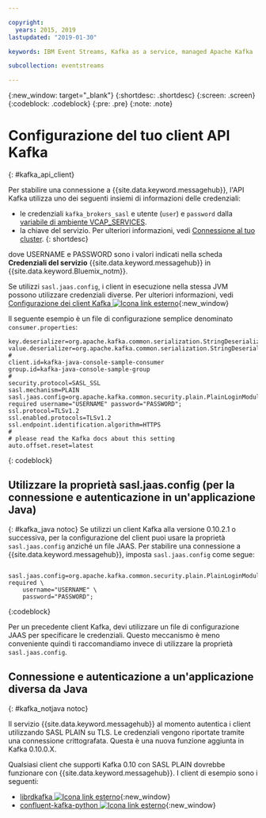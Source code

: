 ```yaml
---

copyright:
  years: 2015, 2019
lastupdated: "2019-01-30"

keywords: IBM Event Streams, Kafka as a service, managed Apache Kafka

subcollection: eventstreams

---
```


{:new_window: target="_blank"}
{:shortdesc: .shortdesc}
{:screen: .screen}
{:codeblock: .codeblock}
{:pre: .pre}
{:note: .note}

# Configurazione del tuo client API Kafka
{: #kafka_api_client}

Per stabilire una connessione a {{site.data.keyword.messagehub}}, l'API Kafka utilizza uno dei seguenti insiemi di informazioni delle credenziali: 
* le credenziali <code>kafka_brokers_sasl</code> e utente (<code>user</code>) e <code>password</code> dalla [variabile di ambiente VCAP_SERVICES](/docs/services/EventStreams?topic=eventstreams-connecting#connect_standard_cf).
* la chiave del servizio. Per ulteriori informazioni, vedi [Connessione al tuo cluster](/docs/services/EventStreams?topic=eventstreams-connecting).
{: shortdesc}



dove USERNAME e PASSWORD sono i valori indicati nella scheda **Credenziali del servizio** {{site.data.keyword.messagehub}} in {{site.data.keyword.Bluemix_notm}}.

Se utilizzi <code>sasl.jaas.config</code>, i client in esecuzione nella stessa JVM possono utilizzare credenziali diverse. Per ulteriori informazioni, vedi
[Configurazione dei client Kafka ![Icona link esterno](../../icons/launch-glyph.svg "Icona link esterno")](http://kafka.apache.org/documentation/#security_sasl_plain_clientconfig){:new_window}

Il seguente esempio è un file di configurazione semplice denominato <code>consumer.properties</code>:

```
key.deserializer=org.apache.kafka.common.serialization.StringDeserializer
value.deserializer=org.apache.kafka.common.serialization.StringDeserializer
#
client.id=kafka-java-console-sample-consumer
group.id=kafka-java-console-sample-group
#
security.protocol=SASL_SSL
sasl.mechanism=PLAIN
sasl.jaas.config=org.apache.kafka.common.security.plain.PlainLoginModule required username="USERNAME" password="PASSWORD";
ssl.protocol=TLSv1.2
ssl.enabled.protocols=TLSv1.2
ssl.endpoint.identification.algorithm=HTTPS
#
# please read the Kafka docs about this setting
auto.offset.reset=latest
```
{: codeblock}

<!--17/10/17 - Karen: following info duplicated at messagehub104 -->
## Utilizzare la proprietà sasl.jaas.config (per la connessione e autenticazione in un'applicazione Java)
{: #kafka_java notoc}
Se utilizzi un client Kafka alla versione 0.10.2.1 o successiva, per la configurazione del client puoi usare la proprietà <code>sasl.jaas.config</code> anziché un file JAAS. Per stabilire una connessione a {{site.data.keyword.messagehub}}, imposta <code>sasl.jaas.config</code> come segue:
<pre>
<code>    sasl.jaas.config=org.apache.kafka.common.security.plain.PlainLoginModule required \
    username="USERNAME" \
    password="PASSWORD";</code>
</pre>
{:codeblock}

Per un precedente client Kafka, devi utilizzare un file di configurazione JAAS per specificare le credenziali. Questo meccanismo è meno conveniente quindi ti raccomandiamo invece di utilizzare la proprietà <code>sasl.jaas.config</code>.
## Connessione e autenticazione a un'applicazione diversa da Java
{: #kafka_notjava notoc}

Il servizio {{site.data.keyword.messagehub}} al momento
autentica i client utilizzando SASL PLAIN su TLS. Le credenziali vengono riportate tramite una connessione crittografata.
Questa è una nuova funzione aggiunta in Kafka 0.10.0.X. 

Qualsiasi client che supporti Kafka 0.10 con SASL PLAIN
dovrebbe funzionare con {{site.data.keyword.messagehub}}. I client di esempio sono i seguenti:

* [librdkafka ![Icona link esterno](../../icons/launch-glyph.svg "Icona link esterno")](https://github.com/edenhill/librdkafka/){:new_window} 
* [confluent-kafka-python ![Icona link esterno](../../icons/launch-glyph.svg "Icona link esterno")](https://github.com/confluentinc/confluent-kafka-python){:new_window} 




